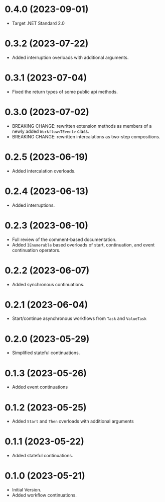 # 0.4.0 (2023-09-01)

- Target .NET Standard 2.0

# 0.3.2 (2023-07-22)
- Added interruption overloads with additional arguments.

# 0.3.1 (2023-07-04)

- Fixed the return types of some public api methods.

# 0.3.0 (2023-07-02)

- BREAKING CHANGE: rewritten extension methods as members of a newly added `Workflow<TEvent>` class.
- BREAKING CHANGE: rewritten intercalations as two-step compositions.

# 0.2.5 (2023-06-19)

- Added intercalation overloads.

# 0.2.4 (2023-06-13)

- Added interruptions.

# 0.2.3 (2023-06-10)

- Full review of the comment-based documentation.
- Added `IEnumerable` based overloads of start, continuation, and event continuation operators.

# 0.2.2 (2023-06-07)

- Added synchronous continuations.

# 0.2.1 (2023-06-04)

- Start/continue asynchronous workflows from `Task` and `ValueTask`

# 0.2.0 (2023-05-29)

- Simplified stateful continuations.

# 0.1.3 (2023-05-26)

- Added event continuations

# 0.1.2 (2023-05-25)

- Added `Start` and `Then` overloads with additional arguments

# 0.1.1 (2023-05-22)

- Added stateful continuations.

# 0.1.0 (2023-05-21)

- Initial Version.
- Added workflow continuations.